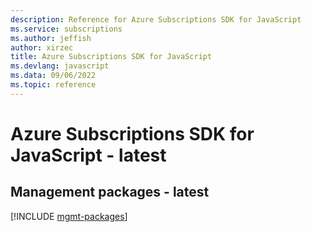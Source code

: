 ```yaml
---
description: Reference for Azure Subscriptions SDK for JavaScript
ms.service: subscriptions
ms.author: jeffish
author: xirzec
title: Azure Subscriptions SDK for JavaScript
ms.devlang: javascript
ms.data: 09/06/2022
ms.topic: reference
---
```

# Azure Subscriptions SDK for JavaScript - latest

## Management packages - latest
[!INCLUDE [mgmt-packages](subscriptions-mgmt-index.md)]